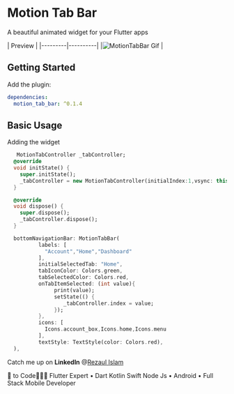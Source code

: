 # Motion Tab Bar

A beautiful animated widget for your Flutter apps

| Preview |
|---------|----------|
|![MotionTabBar Gif](https://github.com/therezacuet/Motion-Tab-Bar/blob/master/motiontabbar.gif?raw=true) |


## Getting Started

Add the plugin:

```yaml
dependencies:
  motion_tab_bar: ^0.1.4
```

## Basic Usage

Adding the widget

```dart
   MotionTabController _tabController;
  @override
  void initState() {
    super.initState();
    _tabController = new MotionTabController(initialIndex:1,vsync: this);
  }

  @override
  void dispose() {
    super.dispose();
    _tabController.dispose();
  }

  bottomNavigationBar: MotionTabBar(
          labels: [
            "Account","Home","Dashboard"
          ],
          initialSelectedTab: "Home",
          tabIconColor: Colors.green,
          tabSelectedColor: Colors.red,
          onTabItemSelected: (int value){
               print(value);
               setState(() {
                  _tabController.index = value;
               });
          },
          icons: [
            Icons.account_box,Icons.home,Icons.menu
          ],
          textStyle: TextStyle(color: Colors.red),
  ),

```


Catch me up on **LinkedIn** @[Rezaul Islam](www.linkedin.com/in/therezacuet "Rezaul Islam")

💙 to Code👨🏽‍💻 Flutter Expert • Dart Kotlin Swift Node Js • Android • Full Stack Mobile Developer
